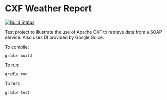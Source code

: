 # CXF Weather Report


[![Build Status](https://travis-ci.org/ilroberts/CXFWeatherReport.png?branch=master)](https://travis-ci.org/ilroberts/CXFWeatherReport)

Test project to illustrate the use of Apache CXF to retrieve data from
a SOAP service. Also uses DI provided by Google Guice.


To compile:

```
gradle build
```

To run:

```
gradle run
```

To test:

```
gradle test